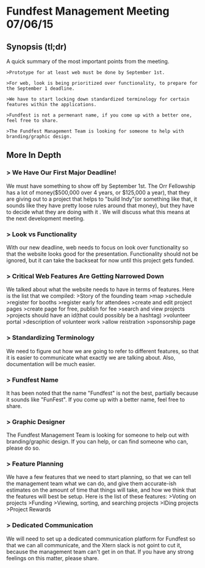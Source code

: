 # Fundfest Management Meeting 07/06/15

## Synopsis (tl;dr)
A quick summary of the most important points from the meeting.

    >Prototype for at least web must be done by September 1st.
    
    >For web, look is being prioritized over functionality, to prepare for the September 1 deadline.
    
    >We have to start locking down standardized terminology for certain features within the applications.
    
    >Fundfest is not a permenant name, if you come up with a better one, feel free to share.
    
    >The Fundfest Management Team is looking for someone to help with branding/graphic design.


## More In Depth

### > We Have Our First Major Deadline!
We must have something to show off by September 1st. The Orr Fellowship has a lot of money($500,000 over 4 years, or $125,000 a year), that they are giving out to a project that helps to "build Indy"(or something like that, it sounds like they have pretty loose rules around that money), but they have to decide what they are doing with it .  We will discuss what this means at the next development meeting.
    
### > Look vs Functionality
With our new deadline, web needs to focus on look over functionality so that the website looks good for the presentation. Functionality should not be ignored, but it can take the backseat for now until this project gets funded.
    
### > Critical Web Features Are Getting Narrowed Down
We talked about what the website needs to have in terms of features. Here is the list that we compiled:
    >Story of the founding team
	>map
	>schedule
	>register for booths
	>register early for attendees
	>create and edit project pages
	>create page for free, publish for fee
	>search and view projects
	>projects should have an id(that could possibly be a hashtag)
	>volunteer portal
		>description of volunteer work
		>allow reistration
	>sponsorship page

### > Standardizing Terminology
We need to figure out how we are going to refer to different features, so that it is easier to communicate what exactly we are talking about. Also, documentation will be much easier.

### > Fundfest Name
It has been noted that the name "Fundfest" is not the best, partially because it sounds like "FunFest". If you come up with a better name, feel free to share.

### > Graphic Designer
The Fundfest Management Team is looking for someone to help out with branding/graphic design. If you can help, or can find someone who can, please do so.

### > Feature Planning
We have a few features that we need to start planning, so that we can tell the management team what we can do, and give them accurate-ish estimates on the amount of time that things will take, and how we think that the features will best be setup. Here is the list of these features:
    >Voting on projects
    >Funding
    >Viewing, sorting, and searching projects
    >IDing projects
    >Project Rewards

### > Dedicated Communication
We will need to set up a dedicated communication platform for Fundfest so that we can all communicate, and the Xtern slack is not goint to cut it, because the management team can't get in on that. If you have any strong feelings on this matter, please share.
